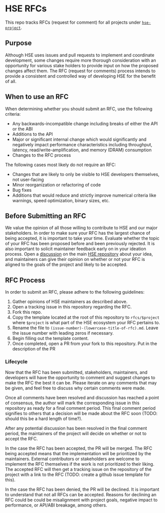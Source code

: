 # HSE RFCs

This repo tracks RFCs (request for comment) for all projects under
[`hse-project`](https://github.com/hse-project).

## Purpose

Although HSE uses issues and pull requests to implement and coordinate
development, some changes require more thorough consideration with an
opportunity for various stake holders to provide input on how the proposed
changes affect them. The RFC (request for comments) process intends to provide
a consistent and controlled way of developing HSE for the benefit of all.

## When to use an RFC

When determining whether you should submit an RFC, use the following criteria:

- Any backwards-incompatible change including breaks of either the API or the
  ABI
- Additions to the API
- Major or significant internal change which would significantly and negatively
  impact performance characteristics including throughput, latency,
  read/write-amplification, and memory (DRAM) consumption
- Changes to the RFC process

The following cases most likely do not require an RFC:

- Changes that are likely to only be visible to HSE developers themselves,
  not user-facing
- Minor reorganization or refactoring of code
- Bug fixes
- Additions that would reduce and strictly improve numerical criteria like
  warnings, speed optimization, binary sizes, etc.

## Before Submitting an RFC

We value the opinion of all those willing to contribute to HSE and our major
stakeholders. In order to make sure your RFC has the largest chance of being
accepted, it is important to take your time. Evaluate whether the topic of your
RFC has been proposed before and been previously rejected. It is also important
to solicit maintainer feedback early on in your ideation process. Open a
[discussion](https://github.com/hse-project/hse/discussions) on the main
[HSE repository](https://github.com/hse-project/hse) about your idea, and
maintainers can give their opinion on whether or not your RFC is aligned to the
goals of the project and likely to be accepted.

## RFC Process

In order to submit an RFC, please adhere to the following guidelines:

1. Gather opinions of HSE maintainers as described above.
1. Open a tracking issue in this repository regarding the RFC.
1. Fork this repo.
1. Copy the template located at the root of this repository to `rfcs/$project`
  where `$project` is what part of the HSE ecosystem your RFC pertains to.
1. Rename the file to `(issue-number)-(lowercase-title-of-rfc).md`. Leave the
  issue number with leading zeros if necessary.
1. Begin filling out the template content.
1. Once completed, open a PR from your fork to this repository. Put in the
  description of the PR

### Lifecycle

Now that the RFC has been submitted, stakeholders, maintainers, and developers
will have the opportunity to comment and suggest changes to make the RFC the
best it can be. Please iterate on any comments that may be given, and feel free
to discuss why certain comments were made.

Once all comments have been resolved and discussion has reached a point of
consensus, the author will mark the corresponding issue in this repository as
ready for a final comment period. This final comment period signifies to others
that a decision will be made about the RFC soon (TODO: should this be a hard
length of time?).

After any potential discussion has been resolved in the final comment period,
the maintainers of the project will decide on whether or not to accept the RFC.

In the case the RFC has been accepted, the PR will be merged. The RFC being
accepted means that the implementation will be prioritized by the maintainers.
External contributors or stakeholders are welcome to implement the RFC
themselves if the work is not prioritized to their liking. The accepted RFC will
then get a tracking issue on the repository of the project with a link to the
RFC (TODO: create a github issue template for this).

In the case the RFC has been denied, the PR will be declined. It is important to
understand that not all RFCs can be accepted. Reasons for declining an RFC could
be could be misalignment with project goals, negative impact to performance, or
API/ABI breakage, among others.
